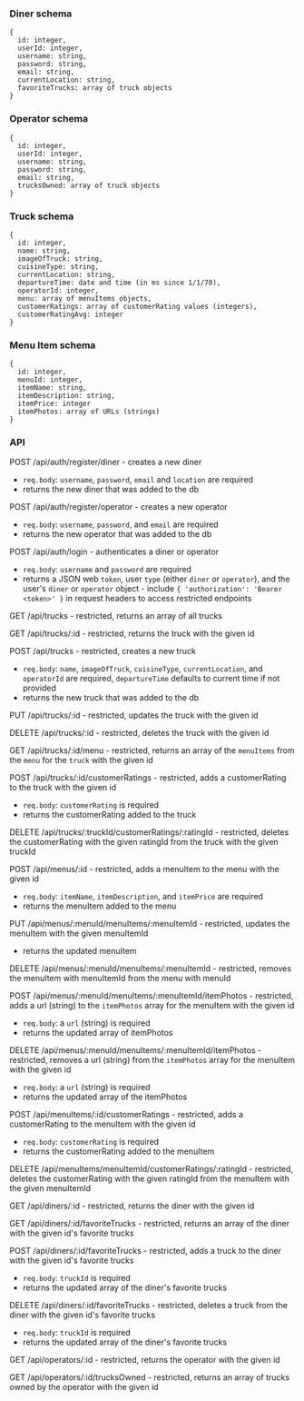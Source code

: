 ### Diner schema

    {
      id: integer,
      userId: integer,
      username: string,
      password: string,
      email: string,
      currentLocation: string,
      favoriteTrucks: array of truck objects
    }

### Operator schema

    {
      id: integer,
      userId: integer,
      username: string,
      password: string,
      email: string,
      trucksOwned: array of truck objects
    }

### Truck schema

    {
      id: integer,
      name: string,
      imageOfTruck: string,
      cuisineType: string,
      currentLocation: string,
      departureTime: date and time (in ms since 1/1/70),
      operatorId: integer,
      menu: array of menuItems objects,
      customerRatings: array of customerRating values (integers),
      customerRatingAvg: integer
    }

### Menu Item schema

    {
      id: integer,
      menuId: integer,
      itemName: string,
      itemDescription: string,
      itemPrice: integer
      itemPhotos: array of URLs (strings)
    }

### API

POST /api/auth/register/diner - creates a new diner

- `req.body`: `username`, `password`, `email` and `location` are required
- returns the new diner that was added to the db

POST /api/auth/register/operator - creates a new operator

- `req.body`: `username`, `password`, and `email` are required
- returns the new operator that was added to the db

POST /api/auth/login - authenticates a diner or operator

- `req.body`: `username` and `password` are required
- returns a JSON web `token`, user `type` (either `diner` or `operator`), and the user's `diner` or `operator` object - include `{ 'authorization': 'Bearer <token>' }` in request headers to access restricted endpoints

GET /api/trucks - restricted, returns an array of all trucks

GET /api/trucks/:id - restricted, returns the truck with the given id

POST /api/trucks - restricted, creates a new truck

- `req.body`: `name`, `imageOfTruck`, `cuisineType`, `currentLocation`, and `operatorId` are required, `departureTime` defaults to current time if not provided
- returns the new truck that was added to the db

PUT /api/trucks/:id - restricted, updates the truck with the given id

DELETE /api/trucks/:id - restricted, deletes the truck with the given id

GET /api/trucks/:id/menu - restricted, returns an array of the `menuItems` from the `menu` for the `truck` with the given id

POST /api/trucks/:id/customerRatings - restricted, adds a customerRating to the truck with the given id

- `req.body`: `customerRating` is required
- returns the customerRating added to the truck

DELETE /api/trucks/:truckId/customerRatings/:ratingId - restricted, deletes the customerRating with the given ratingId from the truck with the given truckId

POST /api/menus/:id - restricted, adds a menuItem to the menu with the given id

- `req.body`: `itemName`, `itemDescription`, and `itemPrice` are required
- returns the menuItem added to the menu

PUT /api/menus/:menuId/menuItems/:menuItemId - restricted, updates the menuItem with the given menuItemId

- returns the updated menuItem

DELETE /api/menus/:menuId/menuItems/:menuItemId - restricted, removes the menuItem with menuItemId from the menu with menuId

POST /api/menus/:menuId/menuItems/:menuItemId/itemPhotos - restricted, adds a url (string) to the `itemPhotos` array for the menuItem with the given id

- `req.body`: a `url` (string) is required
- returns the updated array of itemPhotos

DELETE /api/menus/:menuId/menuItems/:menuItemId/itemPhotos - restricted, removes a url (string) from the `itemPhotos` array for the menuItem with the given id

- `req.body`: a `url` (string) is required
- returns the updated array of the itemPhotos

POST /api/menuItems/:id/customerRatings - restricted, adds a customerRating to the menuItem with the given id

- `req.body`: `customerRating` is required
- returns the customerRating added to the menuItem

DELETE /api/menuItems/menuItemId/customerRatings/:ratingId - restricted, deletes the customerRating with the given ratingId from the menuItem with the given menuItemId

GET /api/diners/:id - restricted, returns the diner with the given id

GET /api/diners/:id/favoriteTrucks - restricted, returns an array of the diner with the given id's favorite trucks

POST /api/diners/:id/favoriteTrucks - restricted, adds a truck to the diner with the given id's favorite trucks

- `req.body`: `truckId` is required
- returns the updated array of the diner's favorite trucks

DELETE /api/diners/:id/favoriteTrucks - restricted, deletes a truck from the diner with the given id's favorite trucks

- `req.body`: `truckId` is required
- returns the updated array of the diner's favorite trucks

GET /api/operators/:id - restricted, returns the operator with the given id

GET /api/operators/:id/trucksOwned - restricted, returns an array of trucks owned by the operator with the given id
